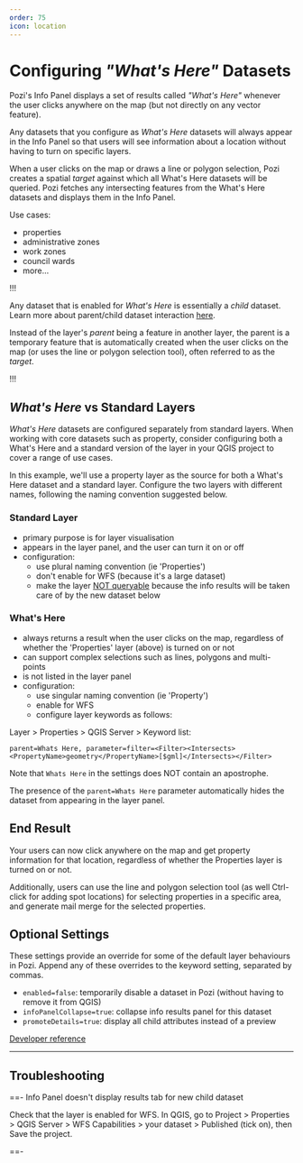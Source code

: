 ```yaml
---
order: 75
icon: location
---
```


# Configuring *"What's Here"* Datasets

Pozi's Info Panel displays a set of results called *"What's Here"* whenever the user clicks anywhere on the map (but not directly on any vector feature).

Any datasets that you configure as *What's Here* datasets will always appear in the Info Panel so that users will see information about a location without having to turn on specific layers.

When a user clicks on the map or draws a line or polygon selection, Pozi creates a spatial *target* against which all What's Here datasets will be queried. Pozi fetches any intersecting features from the What's Here datasets and displays them in the Info Panel.

Use cases:

* properties
* administrative zones
* work zones
* council wards
* more...

!!!

Any dataset that is enabled for *What's Here* is essentially a *child* dataset. Learn more about parent/child dataset interaction [here](./configuring-linked-datasets.md).

Instead of the layer's *parent* being a feature in another layer, the parent is a temporary feature that is automatically created when the user clicks on the map (or uses the line or polygon selection tool), often referred to as the *target*.

!!!

## *What's Here* vs Standard Layers

*What's Here* datasets are configured separately from standard layers. When working with core datasets such as property, consider configuring both a What's Here and a standard version of the layer in your QGIS project to cover a range of use cases.

In this example, we'll use a property layer as the source for both a What's Here dataset and a standard layer. Configure the two layers with different names, following the naming convention suggested below.

### Standard Layer

- primary purpose is for layer visualisation
- appears in the layer panel, and the user can turn it on or off
- configuration:
  - use plural naming convention (ie 'Properties')
  - don't enable for WFS (because it's a large dataset)
  - make the layer [NOT queryable](./configuring-layers/#selectability) because the info results will be taken care of by the new dataset below

### What's Here

- always returns a result when the user clicks on the map, regardless of whether the 'Properties' layer (above) is turned on or not
- can support complex selections such as lines, polygons and multi-points
- is not listed in the layer panel
- configuration:
  - use singular naming convention (ie 'Property')
  - enable for WFS
  - configure layer keywords as follows:

Layer > Properties > QGIS Server > Keyword list:

```
parent=Whats Here, parameter=filter=<Filter><Intersects><PropertyName>geometry</PropertyName>[$gml]</Intersects></Filter>
```

Note that `Whats Here` in the settings does NOT contain an apostrophe.

The presence of the `parent=Whats Here` parameter automatically hides the dataset from appearing in the layer panel.

## End Result

Your users can now click anywhere on the map and get property information for that location, regardless of whether the Properties layer is turned on or not.

Additionally, users can use the line and polygon selection tool (as well Ctrl-click for adding spot locations) for selecting properties in a specific area, and generate mail merge for the selected properties.

## Optional Settings

These settings provide an override for some of the default layer behaviours in Pozi. Append any of these overrides to the keyword setting, separated by commas.

* `enabled=false`: temporarily disable a dataset in Pozi (without having to remove it from QGIS)
* `infoPanelCollapse=true`: collapse info results panel for this dataset
* `promoteDetails=true`: display all child attributes instead of a preview

[Developer reference](https://github.com/pozi/PoziApp/blob/master/app/src/config/catalog/KeywordsParser.ts)

---

## Troubleshooting

==- Info Panel doesn't display results tab for new child dataset

Check that the layer is enabled for WFS. In QGIS, go to Project > Properties > QGIS Server > WFS Capabilities > your dataset > Published (tick on), then Save the project.

==-
